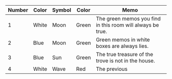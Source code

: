 
| Number | Color | Symbol | Color | Memo                                                       |
| ------ | ----- | ------ | ----- | ---------------------------------------------------------- |
| 1      | White | Moon   | Green | The green memos you find in this room will always be true. |
| 2      | Blue  | Moon   | Green | Green memos in white boxes are always lies.                |
| 3      | Blue  | Sun    | Green | The true treasure of the trove is not in the house.        |
| 4      | White | Wave   | Red   | The previous                                               |
